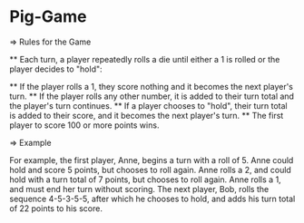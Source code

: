 # Pig-Game

=> Rules for the Game

** Each turn, a player repeatedly rolls a die until either a 1 is rolled or the player decides to "hold":

** If the player rolls a 1, they score nothing and it becomes the next player's turn.
** If the player rolls any other number, it is added to their turn total and the player's turn continues.
** If a player chooses to "hold", their turn total is added to their score, and it becomes the next player's turn.
** The first player to score 100 or more points wins.

=> Example

For example, the first player, Anne, begins a turn with a roll of 5. 
Anne could hold and score 5 points, but chooses to roll again. 
Anne rolls a 2, and could hold with a turn total of 7 points, but chooses to roll again. 
Anne rolls a 1, and must end her turn without scoring. 
The next player, Bob, rolls the sequence 4-5-3-5-5, after which he chooses to hold, and adds his turn total of 22 points to his score.
